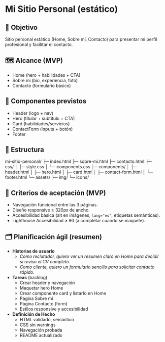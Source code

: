 # Mi Sitio Personal (estático)

## 🎯 Objetivo
Sitio personal estático (Home, Sobre mí, Contacto) para presentar mi perfil profesional y facilitar el contacto.

## 🗺️ Alcance (MVP)
- Home (hero + habilidades + CTA)
- Sobre mí (bio, experiencia, foto)
- Contacto (formulario básico)

## 🧩 Componentes previstos
- Header (logo + nav)
- Hero (titular + subtítulo + CTA)
- Card (habilidades/servicios)
- ContactForm (inputs + botón)
- Footer

## 🧱 Estructura
mi-sitio-personal/
├─ index.html
├─ sobre-mi.html
├─ contacto.html
├─ css/
│ ├─ style.css
│ └─ components.css
├─ components/
│ ├─ header.html
│ ├─ hero.html
│ ├─ card.html
│ ├─ contact-form.html
│ └─ footer.html
└─ assets/
├─ img/
└─ icons/


## 🧪 Criterios de aceptación (MVP)
- Navegación funcional entre las 3 páginas.
- Diseño responsive ≥ 320px de ancho.
- Accesibilidad básica (alt en imágenes, `lang="es"`, etiquetas semánticas).
- Lighthouse Accesibilidad ≥ 90 (a completar cuando se maquete).

## 🗂️ Planificación ágil (resumen)
- **Historias de usuario**
  - *Como reclutador, quiero ver un resumen claro en Home para decidir si reviso el CV completo.*
  - *Como cliente, quiero un formulario sencillo para solicitar contacto rápido.*
- **Tareas** (backlog)
  - Crear header y navegación
  - Maquetar hero Home
  - Crear componente card y listarlo en Home
  - Página Sobre mí
  - Página Contacto (form)
  - Estilos responsive y accesibilidad
- **Definición de Hecho**
  - HTML validado, semántico
  - CSS sin warnings
  - Navegación probada
  - README actualizado

